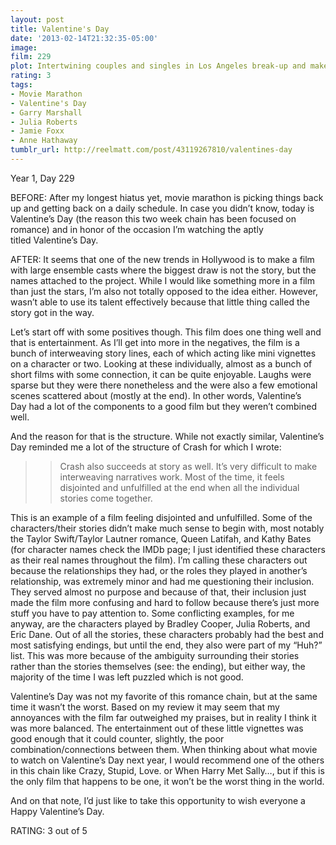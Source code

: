 ```yaml
---
layout: post
title: Valentine's Day
date: '2013-02-14T21:32:35-05:00'
image: 
film: 229
plot: Intertwining couples and singles in Los Angeles break-up and make-up based on the pressures and expectations of Valentine’s Day.
rating: 3
tags:
- Movie Marathon
- Valentine's Day
- Garry Marshall
- Julia Roberts
- Jamie Foxx
- Anne Hathaway
tumblr_url: http://reelmatt.com/post/43119267810/valentines-day
---
```


Year 1, Day 229

BEFORE: After my longest hiatus yet, movie marathon is picking things back up and getting back on a daily schedule. In case you didn’t know, today is Valentine’s Day (the reason this two week chain has been focused on romance) and in honor of the occasion I’m watching the aptly titled Valentine’s Day.

AFTER: It seems that one of the new trends in Hollywood is to make a film with large ensemble casts where the biggest draw is not the story, but the names attached to the project. While I would like something more in a film than just the stars, I’m also not totally opposed to the idea either. However, wasn’t able to use its talent effectively because that little thing called the story got in the way.

Let’s start off with some positives though. This film does one thing well and that is entertainment. As I’ll get into more in the negatives, the film is a bunch of interweaving story lines, each of which acting like mini vignettes on a character or two. Looking at these individually, almost as a bunch of short films with some connection, it can be quite enjoyable. Laughs were sparse but they were there nonetheless and the were also a few emotional scenes scattered about (mostly at the end). In other words, Valentine’s Day had a lot of the components to a good film but they weren’t combined well.

And the reason for that is the structure. While not exactly similar, Valentine’s Day reminded me a lot of the structure of Crash for which I wrote:

>>Crash also succeeds at story as well. It’s very difficult to make interweaving narratives work. Most of the time, it feels disjointed and unfulfilled at the end when all the individual stories come together.

This is an example of a film feeling disjointed and unfulfilled. Some of the characters/their stories didn’t make much sense to begin with, most notably the Taylor Swift/Taylor Lautner romance, Queen Latifah, and Kathy Bates (for character names check the IMDb page; I just identified these characters as their real names throughout the film). I’m calling these characters out because the relationships they had, or the roles they played in another’s relationship, was extremely minor and had me questioning their inclusion. They served almost no purpose and because of that, their inclusion just made the film more confusing and hard to follow because there’s just more stuff you have to pay attention to. Some conflicting examples, for me anyway, are the characters played by Bradley Cooper, Julia Roberts, and Eric Dane. Out of all the stories, these characters probably had the best and most satisfying endings, but until the end, they also were part of my “Huh?” list. This was more because of the ambiguity surrounding their stories rather than the stories themselves (see: the ending), but either way, the majority of the time I was left puzzled which is not good.

Valentine’s Day was not my favorite of this romance chain, but at the same time it wasn’t the worst. Based on my review it may seem that my annoyances with the film far outweighed my praises, but in reality I think it was more balanced. The entertainment out of these little vignettes was good enough that it could counter, slightly, the poor combination/connections between them. When thinking about what movie to watch on Valentine’s Day next year, I would recommend one of the others in this chain like Crazy, Stupid, Love. or When Harry Met Sally…, but if this is the only film that happens to be one, it won’t be the worst thing in the world.

And on that note, I’d just like to take this opportunity to wish everyone a Happy Valentine’s Day.

RATING: 3 out of 5
